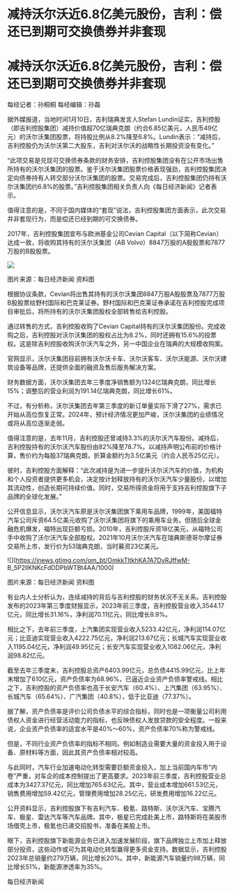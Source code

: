 # 减持沃尔沃近6.8亿美元股份，吉利：偿还已到期可交换债券并非套现

# 减持沃尔沃近6.8亿美元股份，吉利：偿还已到期可交换债券并非套现

每经记者：孙桐桐 每经编辑：孙磊

据外媒报道，当地时间1月10日，吉利瑞典发言人Stefan
Lundin证实，吉利控股（即吉利控股集团）减持价值超70亿瑞典克朗（约合6.85亿美元，人民币49亿元）的沃尔沃集团股票，将持股比例从8.2%降至6.8%。Lundin表示：“减持后，吉利控股仍为沃尔沃第二大股东，吉利对沃尔沃的战略性长期投资没有变化。”

“此项交易是兑现可交换债券条款的财务安排，吉利控股集团没有在公开市场出售所持有的沃尔沃集团的股票。鉴于沃尔沃集团股票价格表现强劲，吉利控股集团决定向债券持有人转交部分沃尔沃集团的股票。交易完成后，吉利控股集团仍持有沃尔沃集团约6.8%的股票。”吉利控股集团相关负责人向《每日经济新闻》记者表示。

值得注意的是，不同于国内媒体的“套现”说法，吉利控股集团方面表示，此次交易并非套现行为，而是偿还已经到期的可交换债券。

2017年，吉利控股集团宣布与欧洲基金公司Cevian Capital（以下简称Cevian）达成一致，将收购其持有的沃尔沃集团（AB
Volvo）8847万股的A股股票和7877万股的B股股票。

![](https://inews.gtimg.com/om_bt/Oyz3y0zNL1rF6y2vYsyBWaBr1HX1TEuC_uVYyaNmLBYl8AA/1000)

图片来源：每日经济新闻 资料图

根据协议条款，Cevian将出售其持有的沃尔沃集团8847万股A股股票及7877万股B股股票给野村国际和巴克莱证券。野村国际和巴克莱证券承诺在吉利控股完成项目审批后，将所持有的沃尔沃集团股权全部转售给吉利控股。

通过转售的方式，吉利控股收购了Cevian
Capital持有的沃尔沃集团股份。完成收购之后，吉利控股对沃尔沃集团的股权占比为8.2%，同时还拥有15.6%的投票权。这是除吉利控股收购沃尔沃汽车之外，另一中国企业在瑞典的大规模收购案。

官网显示，沃尔沃集团目前拥有沃尔沃卡车、沃尔沃客车、沃尔沃能源、沃尔沃建筑设备等品牌，还提供全面的融资及售后服务解决方案。

财务数据方面，沃尔沃集团去年三季度净销售额为1324亿瑞典克朗，同比增长15%；调整后的营业利润为191.14亿瑞典克朗，同比增长61%。

不过，有分析称，沃尔沃集团去年第三季度的新订单量实际下滑了27%，需求已开始从高位恢复正常。2024年，预计经济情况更加严峻，沃尔沃集团的业绩情况或将从高位逐渐走弱。

值得注意的是，去年11月，吉利控股还曾减持3.3%的沃尔沃汽车股份。减持后，吉利控股持有的沃尔沃汽车股份由82%降至78.7%。以减持声明公布前的价格计算，售价约为每股37瑞典克朗，折算金额约为3.5亿美元（约合人民币25亿元）。

彼时，吉利控股方面解释：“此次减持是为进一步提升沃尔沃汽车的价值，为机构和个人投资者提供更多机会，决定按计划释放持有的沃尔沃汽车少量股份，以增加其流动性，创造长期可持续价值。同时，交易所得资金将用于支持吉利控股旗下子品牌的全球化发展。”

公开信息显示，沃尔沃汽车原是沃尔沃集团旗下乘用车品牌，1999年，美国福特汽车公司斥资64.5亿美元收购了沃尔沃集团将旗下的乘用车业务。但随后全球金融危机爆发，福特出现巨额亏损。2010年，吉利控股斥资18亿美元，从福特公司手中收购了沃尔沃汽车全部股权。2021年10月沃尔沃汽车在瑞典斯德哥尔摩证券交易所上市，发行价为53瑞典克朗，当时募资23亿美元。

![](https://inews.gtimg.com/om_bt/OmkkTltkhKA7A7DyRJffwM-
B_5P2llKNKcFdDDPbWTBt4AA/1000)

图片来源：每日经济新闻 资料图

有业内人士分析认为，连续减持的背后与吉利控股的财务状况不无关系。吉利控股发布的2023年第三季度财报显示，2023年前三季度，吉利控股营业收入3544.17亿元，同比增长31.16%，净利润70.11亿元，同比增长8.9%。

相比之下，去年前三季度，上汽集团实现营业收入5233.42亿元，净利润114.07亿元；比亚迪实现营业收入4222.75亿元，净利润213.67亿元；长城汽车实现营业收入1195.04亿元，净利润49.95亿元；长安汽车实现营业收入1082.06亿元，净利润98.82亿元。

截至去年三季度末，吉利控股总资产6403.99亿元，总负债4415.99亿元，比上年末增加了610亿元，资产负债率为68.96%，已逼近企业资产负债率警戒线。相比之下，吉利控股的资产负债率也高于长安汽车（60.4%）、上汽集团（63.95%）、长城汽车（65.64%）、广汽集团（40.8%），低于比亚迪（77.37%）。

据了解，资产负债率是评价公司负债水平的综合指标，同时也是一项衡量公司利用债权人资金进行经营活动能力的指标，也反映债权人发放贷款的安全程度。一般来说，企业资产负债率的适宜水平是40%～60%，资产负债率70%称为警戒线。

但是，不同行业资产负债率的指标不相同。例如制造业需要大量的资金投入用于设备、原材料等方面，因此其资产负债率相对较高。

与此同时，汽车行业加速电动化转型需要巨额资金投入，加上当前国内车市“内卷”严重，对车企的成本控制提出了更高要求。2023年前三季度，吉利控股营业总成本为3427.37亿元，同比增加765.63亿元。其中，营业成本增加661.53亿元，销售费用增加59.42亿元，管理费用增加28.25亿元，研发费用增加16.22亿元。

公开资料显示，吉利控股旗下有吉利汽车、极氪、路特斯、沃尔沃汽车、宝腾汽车、极星、雷达汽车等汽车品牌。其中，极星已完成赴美上市，路特斯将在美股市场借壳上市，极氪也已递交招股书，准备在美股上市。

眼下，吉利控股旗下新能源业务已进入加速发展阶段，旗下品牌独立上市加上释放部分投资，这些动作或可为其电动化转型赢得更多资金支持。数据显示，吉利控股2023年总销量约279万辆，同比增长20%。其中，新能源汽车销量约98万辆，同比增长51%，新能源渗透率为35%。

每日经济新闻


